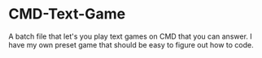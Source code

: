 # CMD-Text-Game
A batch file that let's you play text games on CMD that you can answer. I have my own preset game that should be easy to figure out how to code.
